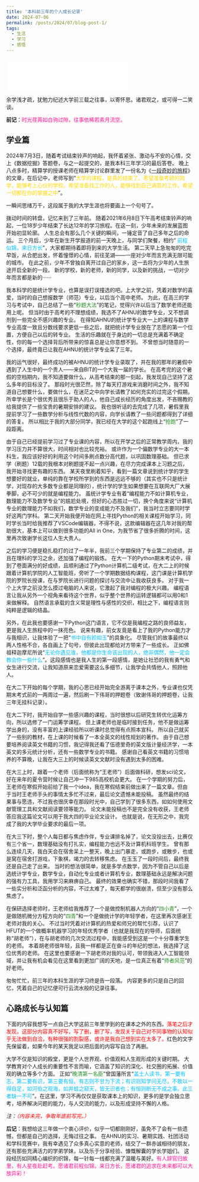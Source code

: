 ```yaml
---
title: '本科前三年的个人成长记录'
date: 2024-07-06
permalink: /posts/2024/07/blog-post-1/
tags:
  - 生活
  - 学习
  - 感悟
---
```


<!-- ![](https://lollins7.github.io/images/selfie.jpg) -->

<iframe frameborder="no" border="0" marginwidth="0" marginheight="0" width="330" height="86" src="//music.163.com/outchain/player?type=2&id=1824724643&auto=1&height=66&autoplay=true&loop=true"></iframe>

余学浅才疏，犹勉力纪述大学前三载之往事，以寄怀思。诸君观之，或可得一二笑谈。

**前记**：<font color=DeepPink>时光荏苒如白驹过隙，往事依稀若素月流空。</font>

## 学业篇

2024年7月3日，随着考试结束铃声的响起，我怀着紧张、激动与不安的心情，交上《数据挖掘》答题卷，与之一起提交的，是我本科三年学习的最后答卷。
晚上八点多时，精算学的授课老师在精算学讨论群里发了一份名为《[一段奇妙的旅程](https://lollins7.github.io/files/一段奇妙的旅程.pdf)》的文章，在后记中，老师写到“<font color=Gold>大学的课程，是真的结束了。希望准备考研的同学，能够考上心仪的学校。希望准备找工作的人，能够找到自己满意的工作。希望一切都在你的掌握之中</font>”。

一瞬间思绪万千，这段属于我的大学生涯也将要画上一个句号了。

拨动时间的转盘，记忆来到了三年前。
随着2021年6月8日下午高考结束铃声的响起，一位18岁少年结束了长达12年的学习旅程。在这一刻，少年未来的发展蓝图开始初显轮廓。
人生总会有那么几个关键的瞬间，一锤定音了自己多年之后的命运。
三个月后，少年在新生开学报道的前一天晚上，与同学们聚餐，相约“	<font color=DeepSkyBlue>前程似锦，来日方长</font>”，大家都期待着即将到来的大学生活。
第二天早上急匆匆的吃完早饭，从合肥出发，怀着憧憬的心情，前往芜湖——一座对少年而言充满无限可能的城市。
在此之前，少年不曾独自离开过自己的家乡，这一去将为少年的人生旅途开启全新的一段。
新的学校，新的老师，新的同学，以及新的挑战，一切对少年而言都是新的······

我本科学的是统计学专业，也算是误打误撞选的吧。上大学之前，凭着对数学的喜爱，当时的自己想报数学（师范）专业，以后当个高中老师。
为此，在高三的学习与考试中，自己总结了一些“<font color=ForestGreen>秒题大法</font>”的笔记，觉得兴许以后当了数学老师还能用上呢。
但当时由于高考的不理想成绩，我选不了AHNU的数学专业，又不想调剂到一些完全不感兴趣的专业。
在得知AHNU的统计学专业大一上的课程与数学专业高度一致且分数线要求更低一些之后，就把统计学专业放在了志愿的第一个位置，方便自己以后的转专业。
生活的乐趣就在于身边的一切总是充满着不确定性，你的每一个选择背后所带来的惊喜总是让你意想不到。
不曾想当时随意的一个选择，最终竟已让我在AHNU的统计学专业呆了三年。

我的运气很好，最终成功的被AHNU的统计学专业录取了，并在我的那年的暑假中遇到了人生中的一个贵人——来自BIT的一个大我一届的学长。
在高考完的这个暑假的空档期内，我不知道要做什么，从高考结束的那一刻起，我发现自己坚持了这么多年的目标没了。
那段时光很茫然，除了每天打游戏来消磨时间之外，我不知道自己想要什么，要做什么，在迷茫之中向学长请教了如何充实的过完这个假期。
所幸学长是个很优秀且很乐于助人的人，他自己成长经历的角度出发，不吝赐教的给我提供了一些宝贵的暑期安排的建议。
我也很听话的去完成了几项，暑假里我提前学习了一些数学分析与线性代数的内容，向学长请教了一些问题都得到了详细的答复。
所以相比于我的大部分同学，我已经在大学的这个起跑线上“<font color=ForestGreen>抢跑</font>”了一段距离。

由于自己已经提前学习过了专业课的内容，所以在开学之后的正常教学周内，我的学习压力并不算很大，时间相对也比较充裕。
或许作为一个偏数学专业的大一本科生，我应该好好的利用这个时间多刷点数分高代题，以巩固数理基础。
但已求学（刷题）12载的我根本对刷题提不起一点兴趣，在尽力完成课本上习题之后，我开始寻找更有趣的东西。
某天夜里刷着知乎，看到一篇文章说到统计学的学生想要好的就业，单纯的靠在学校所学到的东西是远远不够的（其实也不只是统计学，对现存的大多数专业都是同理的），统计学的学生如果想要在互联网大厂大展拳脚，必不可少的就是编程能力。
虽统计学专业有着“编程能力不如计算机专业，数理能力不及数学专业”的尴尬处境，但好的心态胜过一切，换个角度来说“计算机专业的数理能力不如我们，数学专业的变成能力不及我们”，我当时立志要同时学好这两门学科。
第二天开始我便开始在网上寻找Python的相关课程开始学习，同时学长当时给我推荐了VSCode编辑器，不得不说，这款编辑器在这几年对我的帮助很大，基本上可以做到很多功能的All in One，为我节省了很多折腾的时间，这里再次致谢学长这位人生大贵人。

之后的学习便是稳扎稳打的过了一年半，我前三个学期保持了专业第二的成绩，并且在理科的学习之余，还加强了编程的锻炼。
在大一下的Python期末考试中，得到了卷面满分的好成绩，且顺利通过了Python计算机二级考试，在大二上的时候跟着计算机学院的人工智能班，旁听了一个学期数据结构课程，这门课是计算机学院的罗院长授课，在与罗院长进行问题的探讨与交流中让我收获良多。
对于我一个上大学之前没怎么摸过电脑的人来说，它激起了我对编程的极大兴趣。
编程语言让我从另外一个视角来看待这个世界，似乎整个世界的运转逻辑都可以用0和1来做解释。
自然语言承载的含义常是理性与感性的交织，相比之下，编程语言则纯粹是逻辑的结晶。

另外，在此我也要感谢一下Python这门语言，它不仅是我编程之路的良师益友，更是我人生旅程中的一抹亮色。
说来有趣，前女友竟是看上了我的Python能力才与我相识，让我体验了一把“<font color=DeepSkyBlue>书中自有颜如玉</font>”的具象化。
尽管我们的故事最终以两人性格不合，各自画上了句号，但彼此出现都给对方带来了一些成长。
正如佛祖释迦摩尼所说“<font color=DeepSkyBlue>无论你遇见谁，他都是你生命该出现的人，绝非偶然，他一定会教会你一些什么</font>”。这段感情也是我人生的第一段感情，是她让社恐的我有勇气和女生进行交流，让我知道原来恋爱需要这么多细节，让我学会共情他人，照顾他人。

在大二下开始的每个学期，我的心思已经开始完全游离于课本之外，专业课也仅凭期末考式前的一两周过一遍，然后刷一下伟哥的押题卷（致谢伟哥的押题卷，让我三年无挂科记录）。

在大二下时，我开始自学一些感兴趣的课程，当时很想以后研究生转优化运筹方向，所以选修了一门运筹学课程。
但上课老师也是临时接到任务，他不是做运筹学出身的，没有丰富的上课经验所以听课时总觉得有点照本宣科。
所以自己就买了一些别的教材，在上课的时候看了一本全英文的线性规划的著作。
由于自己想要培养阅读英文书籍的习惯，我记得我还看了伍德里奇的英文版计量经济学，一本英文的多元统计分析，还有一些数学专业的书籍。
感谢自己看英文书籍的习惯培养的不算晚，让我在大三上的时候读英文文献时没有遇到太多的困难。

在大三上时，跟着一个老师（后面统称为“王老师”）后面做科研，想发sci论文，好在来年的夏令营时候让自己冲一下985高校机会更大。
在一个学期的努力后，王老师在寒假开始前给了我一个idea，我在寒假结束前做出来了一篇文章。但由于当时王老师手头的事情太多忙不过来，最后论文遗憾未能投稿。
虽然最终的结果事与愿违，不过我也很庆幸在那段时光中，自己学到了很多东西，如如何使用文献管理工具和文献阅读要领等能力。
论文未能投稿也不是完全没有收获，王老师答应我这篇论文可以用于我大四的毕业论文设计。
也就是说，在无形之中，我完成了我的大学毕业要求的最后一项。

在大三下时，整个人每日都与焦虑作伴，专业课排名掉了，论文没投出去，比赛仅有三个省一，数理基础没有打扎实，编程能力也远不及计算机科班学生。
曾有那么连续几天，我白天会在宿舍呆上一整天，晚上出门暴走，或跑步，或散步，也或是窝在宿舍打游戏，下象棋，竭力的去转移焦虑。
在玉玉了一段时间后，最终我还是自己走了出来。
当时的想法很简单，就是多学点数学，因为不管自己以后是选统计学专业，数学专业，自动化专业或者计算机专业，数理基础永远是解决问题的强有力工具，我用学习来麻痹自己。
最终的效果也确实不错，那段时间我看了一些实分析和泛函分析的内容，不过太难了，每天都学的很崩溃，但至少没有那么焦虑了。

在保研选择老师时，王老师给我推荐了一个是做控制机器人方向的“<font color=ForestGreen>四小青</font>”，一个是做随机微分方程方向的“<font color=ForestGreen>四青</font>”和一个是做统计学的年轻学者，在这里再次感谢王老师对我的关心。
不过当时凭着对计算机的热爱和师兄的帮忙引荐，认识了HFUT的一个做概率机器学习的年轻优秀学者（也就是我现在的导师，后面统称“胡老师”），在与胡老师的几次交流过程中，我能感受到这是一个十分尊重学生的老师。
本着胡老师很年轻，且我一样都是正在奋斗的年纪的想法，我选择了这位优秀的老师。
在这里也要感谢一下胡老师对我的认可，带领我进入人工智能领域，并让我有机会看见在这里看到更加广阔的天地，是一位真正有着“<font color=ForestGreen>师者风范</font>”的好老师。

匆匆忙忙，前三年的本科生涯的学习终是告一段落。
内容更多的只是自己的回忆，凭着自己的记忆便可行云流水般的记录往事。

## 心路成长与认知篇

下面的内容我想写一点自己大学这前三年里学到的在课本之外的东西。<font color=Red>落笔之后才发现，这部分内容真不好写，写了删，删了写，发现关于自己对不同事物的认知似乎无法做到自洽，有种很强的割裂感，或许是我自己想到实在太多了。</font>红色的文字先保留着，如果今年的某天我足以把后面的内容写自洽了再删。

大学不仅是知识的殿堂，更是个人世界观、价值观和人生观形成的关键时期。
大学教育对个人成长的重要性不言而喻，它涵盖了知识的深化、社交圈的拓展、价值观的确立等多个方面。
正如“<font color=ForestGreen>晚清第一名臣</font>”曾国藩所言“<font color=DeepSkyBlue>盖士人读书，第一要有志，第二要有识，第三要有恒。有志则不甘为下流；有识则知学问无尽，不敢以一得自足，如河伯之观海，如井蛙之窥天，皆无识者也；有恒则断无不成之事。此三者缺一不可</font>”。在这里，学习不再仅仅是获取课本上的知识，更多的是学会独立思考，培养解决问题的能力，与人交流的能力，以及形成坚持不懈的人格。

*注：<font color=Red>（内容未完，争取年底前写完。）</font>*

<!-- 相比于以前的我，我在遇到问题的时候， -->

<!-- 这三年对我来说无疑也成长了许多。<font color=Red>之后的内容会有很强的个人认知色彩，如引起读者的不适，建议直接跳过。</font> -->

<!-- 我对大学的认知为，相比于社会，这里是一个象牙塔，如果你不想要去和外人接触，这里不会有人逼迫你去这件事， -->




**后记**：我想给这三年做一个衷心评价，似乎一切都刚刚好，虽免不了会有一些遗憾，但都是自己的选择，无悔过往之事。
在AHNU的实习、暑期实践、社团活动和学科竞赛中，我有幸遇见了众多真心实意的老师，结交了一群赤诚相待的朋友，还有那些充满活力的学弟学妹，以及乐于分享经验、慷慨解囊的学长学姐们。
这段经历如同精心编织的织锦，每一针每一线都充满了温暖与美好。<font color=DeepPink>有人辞官归故里，有人星夜赴赶考。愿诸君前程似锦，来日方长，愿诸君的追求在未来都可以大放异彩！</font>

